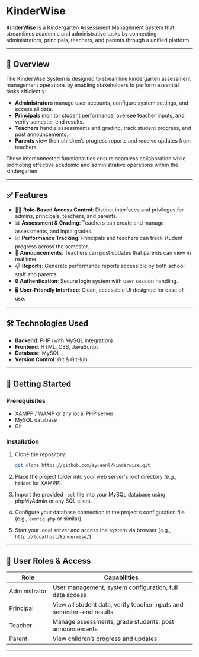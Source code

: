 # KinderWise

**KinderWise** is a Kindergarten Assessment Management System that streamlines academic and administrative tasks by connecting administrators, principals, teachers, and parents through a unified platform.

---

## 📌 Overview

The KinderWise System is designed to streamline kindergarten assessment management operations by enabling stakeholders to perform essential tasks efficiently:

* **Administrators** manage user accounts, configure system settings, and access all data.
* **Principals** monitor student performance, oversee teacher inputs, and verify semester-end results.
* **Teachers** handle assessments and grading, track student progress, and post announcements.
* **Parents** view their children’s progress reports and receive updates from teachers.

These interconnected functionalities ensure seamless collaboration while promoting effective academic and administrative operations within the kindergarten.

---

## ✅ Features

* 🧑‍🏫 **Role-Based Access Control**: Distinct interfaces and privileges for admins, principals, teachers, and parents.
* 📊 **Assessment & Grading**: Teachers can create and manage assessments, and input grades.
* 📈 **Performance Tracking**: Principals and teachers can track student progress across the semester.
* 📢 **Announcements**: Teachers can post updates that parents can view in real time.
* 📋 **Reports**: Generate performance reports accessible by both school staff and parents.
* 🔒 **Authentication**: Secure login system with user session handling.
* 🖥️ **User-Friendly Interface**: Clean, accessible UI designed for ease of use.

---

## 🛠 Technologies Used

* **Backend**: PHP (with MySQL integration)
* **Frontend**: HTML, CSS, JavaScript
* **Database**: MySQL
* **Version Control**: Git & GitHub

---

## 🚀 Getting Started

### Prerequisites

* XAMPP / WAMP or any local PHP server
* MySQL database
* Git

### Installation

1. Clone the repository:

   ```bash
   git clone https://github.com/syuennl/kinderwise.git
   ```

2. Place the project folder into your web server's root directory (e.g., `htdocs` for XAMPP).

3. Import the provided `.sql` file into your MySQL database using phpMyAdmin or any SQL client.

4. Configure your database connection in the project’s configuration file (e.g., `config.php` or similar).

5. Start your local server and access the system via browser (e.g., `http://localhost/kinderwise/`).

---

## 👤 User Roles & Access

| Role          | Capabilities                                                          |
| ------------- | --------------------------------------------------------------------- |
| Administrator | User management, system configuration, full data access               |
| Principal     | View all student data, verify teacher inputs and semester-end results |
| Teacher       | Manage assessments, grade students, post announcements                |
| Parent        | View children’s progress and updates                                  |

---

